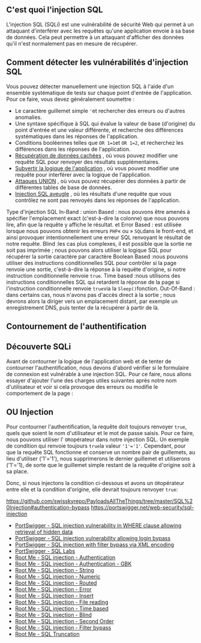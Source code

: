 ## C'est quoi l'injection SQL 
L'injection SQL (SQLi) est une vulnérabilité de sécurité Web qui permet à un attaquant d'interférer avec les requêtes qu'une application envoie à sa base de données. Cela peut permettre à un attaquant d'afficher des données qu'il n'est normalement pas en mesure de récupérer.

## Comment détecter les vulnérabilités d'injection SQL

Vous pouvez détecter manuellement une injection SQL à l'aide d'un ensemble systématique de tests sur chaque point d'entrée de l'application. Pour ce faire, vous devez généralement soumettre :

- Le caractère guillemet simple `'`et rechercher des erreurs ou d'autres anomalies.
- Une syntaxe spécifique à SQL qui évalue la valeur de base (d'origine) du point d'entrée et une valeur différente, et recherche des différences systématiques dans les réponses de l'application.
- Conditions booléennes telles que `OR 1=1`et `OR 1=2`, et recherchez les différences dans les réponses de l'application.
- [Récupération de données cachées](https://portswigger.net/web-security/sql-injection#retrieving-hidden-data) , où vous pouvez modifier une requête SQL pour renvoyer des résultats supplémentaires.
- [Subvertir la logique de l'application](https://portswigger.net/web-security/sql-injection#subverting-application-logic) , où vous pouvez modifier une requête pour interférer avec la logique de l'application.
- [Attaques UNION](https://portswigger.net/web-security/sql-injection/union-attacks) , où vous pouvez récupérer des données à partir de différentes tables de base de données.
- [Injection SQL aveugle](https://portswigger.net/web-security/sql-injection/blind) , où les résultats d'une requête que vous contrôlez ne sont pas renvoyés dans les réponses de l'application.

Type d'injection SQL
In-Band : 
	union Based : nous pouvons être amenés à spécifier l'emplacement exact (c'est-à-dire la colonne) que nous pouvons lire, afin que la requête y affiche le résultat.
	et Error Based : est utilisée lorsque nous pouvons obtenir les erreurs `PHP`« ou » `SQL`dans le front-end, et ainsi provoquer intentionnellement une erreur SQL renvoyant le résultat de notre requête.
Blind  :les cas plus complexes, il est possible que la sortie ne soit pas imprimée ; nous pouvons alors utiliser la logique SQL pour récupérer la sortie caractère par caractère
	Boolean Based :nous pouvons utiliser des instructions conditionnelles SQL pour contrôler si la page renvoie une sortie, c'est-à-dire la réponse à la requête d'origine, si notre instruction conditionnelle renvoie `true`.
	Time based :nous utilisons des instructions conditionnelles SQL qui retardent la réponse de la page si l'instruction conditionnelle renvoie `true`via la `Sleep()`fonction.
Out-Of-Band : dans certains cas, nous n'avons pas d'accès direct à la sortie ; nous devrons alors la diriger vers un emplacement distant, par exemple un enregistrement DNS, puis tenter de la récupérer à partir de là.


## Contournement de l'authentification
## Découverte SQLi

Avant de contourner la logique de l'application web et de tenter de contourner l'authentification, nous devons d'abord vérifier si le formulaire de connexion est vulnérable à une injection SQL. Pour ce faire, nous allons essayer d'ajouter l'une des charges utiles suivantes après notre nom d'utilisateur et voir si cela provoque des erreurs ou modifie le comportement de la page :
## OU Injection 
Pour contourner l'authentification, la requête doit toujours renvoyer `true`, quels que soient le nom d'utilisateur et le mot de passe saisis. Pour ce faire, nous pouvons utiliser l' `OR`opérateur dans notre injection SQL.
Un exemple de condition qui renvoie toujours `true`la valeur `'1'='1'`. Cependant, pour que la requête SQL fonctionne et conserve un nombre pair de guillemets, au lieu d'utiliser ('1'='1'), nous supprimerons le dernier guillemet et utiliserons ('1'='1), de sorte que le guillemet simple restant de la requête d'origine soit à sa place.

Donc, si nous injectons la condition ci-dessous et avons un `OR`opérateur entre elle et la condition d'origine, elle devrait toujours renvoyer `true`:







https://github.com/swisskyrepo/PayloadsAllTheThings/tree/master/SQL%20Injection#authentication-bypass
https://portswigger.net/web-security/sql-injection
- [PortSwigger - SQL injection vulnerability in WHERE clause allowing retrieval of hidden data](https://portswigger.net/web-security/sql-injection/lab-retrieve-hidden-data)
- [PortSwigger - SQL injection vulnerability allowing login bypass](https://portswigger.net/web-security/sql-injection/lab-login-bypass)
- [PortSwigger - SQL injection with filter bypass via XML encoding](https://portswigger.net/web-security/sql-injection/lab-sql-injection-with-filter-bypass-via-xml-encoding)
- [PortSwigger - SQL Labs](https://portswigger.net/web-security/all-labs#sql-injection)
- [Root Me - SQL injection - Authentication](https://www.root-me.org/en/Challenges/Web-Server/SQL-injection-authentication)
- [Root Me - SQL injection - Authentication - GBK](https://www.root-me.org/en/Challenges/Web-Server/SQL-injection-authentication-GBK)
- [Root Me - SQL injection - String](https://www.root-me.org/en/Challenges/Web-Server/SQL-injection-String)
- [Root Me - SQL injection - Numeric](https://www.root-me.org/en/Challenges/Web-Server/SQL-injection-Numeric)
- [Root Me - SQL injection - Routed](https://www.root-me.org/en/Challenges/Web-Server/SQL-Injection-Routed)
- [Root Me - SQL injection - Error](https://www.root-me.org/en/Challenges/Web-Server/SQL-injection-Error)
- [Root Me - SQL injection - Insert](https://www.root-me.org/en/Challenges/Web-Server/SQL-injection-Insert)
- [Root Me - SQL injection - File reading](https://www.root-me.org/en/Challenges/Web-Server/SQL-injection-File-reading)
- [Root Me - SQL injection - Time based](https://www.root-me.org/en/Challenges/Web-Server/SQL-injection-Time-based)
- [Root Me - SQL injection - Blind](https://www.root-me.org/en/Challenges/Web-Server/SQL-injection-Blind)
- [Root Me - SQL injection - Second Order](https://www.root-me.org/en/Challenges/Web-Server/SQL-Injection-Second-Order)
- [Root Me - SQL injection - Filter bypass](https://www.root-me.org/en/Challenges/Web-Server/SQL-injection-Filter-bypass)
- [Root Me - SQL Truncation](https://www.root-me.org/en/Challenges/Web-Server/SQL-Truncation)